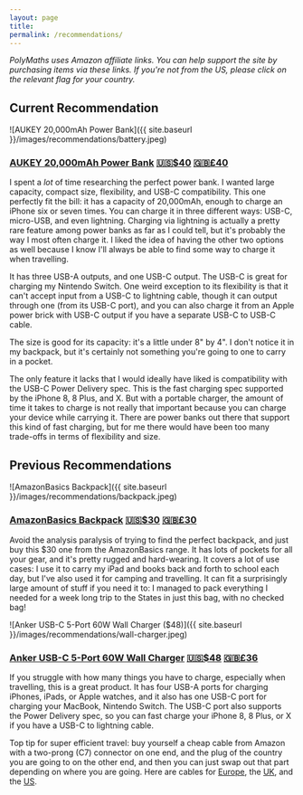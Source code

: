```yaml
---
layout: page
title:
permalink: /recommendations/
---
```


_PolyMaths uses Amazon affiliate links. You can help support the site by purchasing items via these links. If you're not from the US, please click on the relevant flag for your country._

## Current Recommendation

![AUKEY 20,000mAh Power Bank]({{ site.baseurl }}/images/recommendations/battery.jpeg)

### [AUKEY 20,000mAh Power Bank](https://amzn.to/2Kxggnl) [🇺🇸$40](https://amzn.to/2Kxggnl) [🇬🇧£40](https://amzn.to/2Kwo20O)

I spent a _lot_ of time researching the perfect power bank. I wanted large capacity, compact size, flexibility, and USB-C compatibility. This one perfectly fit the bill: it has a capacity of 20,000mAh, enough to charge an iPhone six or seven times. You can charge it in three different ways: USB-C, micro-USB, and even lightning. Charging via lightning is actually a pretty rare feature among power banks as far as I could tell, but it's probably the way I most often charge it. I liked the idea of having the other two options as well because I know I'll always be able to find some way to charge it when travelling. 

It has three USB-A outputs, and one USB-C output. The USB-C is great for charging my Nintendo Switch. One weird exception to its flexibility is that it can't accept input from a USB-C to lightning cable, though it can output through one (from its USB-C port), and you can also charge it from an Apple power brick with USB-C output if you have a separate USB-C to USB-C cable.

The size is good for its capacity: it's a little under 8" by 4". I don't notice it in my backpack, but it's certainly not something you're going to one to carry in a pocket.

The only feature it lacks that I would ideally have liked is compatibility with the USB-C Power Delivery spec. This is the fast charging spec supported by the iPhone 8, 8 Plus, and X. But with a portable charger, the amount of time it takes to charge is not really that important because you can charge your device while carrying it. There are power banks out there that support this kind of fast charging, but for me there would have been too many trade-offs in terms of flexibility and size.

## Previous Recommendations

![AmazonBasics Backpack]({{ site.baseurl }}/images/recommendations/backpack.jpeg)

### [AmazonBasics Backpack](https://amzn.to/2LWktGP) [🇺🇸$30](https://amzn.to/2LWktGP) [🇬🇧£30](https://amzn.to/2OL5Un6)

Avoid the analysis paralysis of trying to find the perfect backpack, and just buy this $30 one from the AmazonBasics range. It has lots of pockets for all your gear, and it's pretty rugged and hard-wearing. It covers a lot of use cases: I use it to carry my iPad and books back and forth to school each day, but I've also used it for    camping and travelling. It can fit a surprisingly large amount of stuff if you need it to: I managed to pack everything I needed for a week long trip to the States in just this bag, with no checked bag!

![Anker USB-C 5-Port 60W Wall Charger ($48)]({{ site.baseurl }}/images/recommendations/wall-charger.jpeg)

### [Anker USB-C 5-Port 60W Wall Charger](https://amzn.to/2vllL3X) [🇺🇸$48](https://amzn.to/2vllL3X) [🇬🇧£36](https://amzn.to/2vDuC08)

If you struggle with how many things you have to charge, especially when travelling, this is a great product. It has four USB-A ports for charging iPhones, iPads, or Apple watches, and it also has one USB-C port for charging your MacBook, Nintendo Switch. The USB-C port also supports the Power Delivery spec, so you can fast charge your iPhone 8, 8 Plus, or X if you have a USB-C to lightning cable.

Top tip for super efficient travel: buy yourself a cheap cable from Amazon with a two-prong (C7) connector on one end, and the plug of the country you are going to on the other end, and then you can just swap out that part depending on where you are going. Here are cables for [Europe](https://amzn.to/2Kwxa5B), the [UK](https://amzn.to/2vsFEGr), and the [US](https://amzn.to/2AVTk1R).